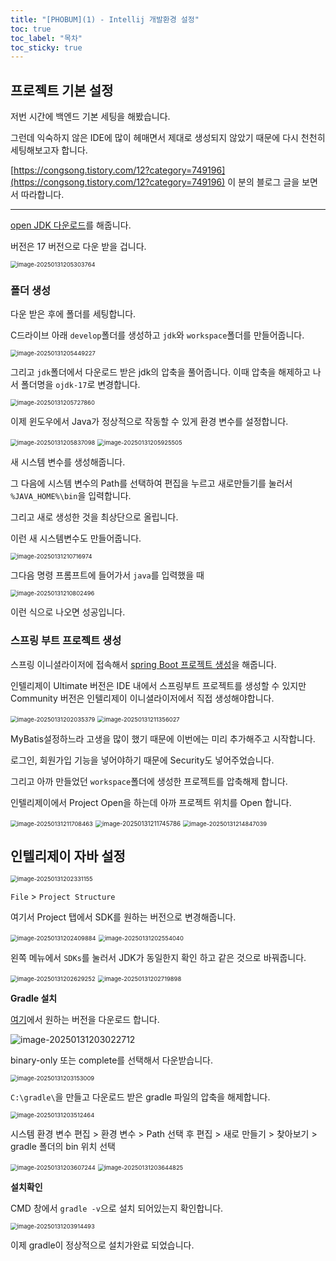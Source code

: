 ```yaml
---
title: "[PHOBUM](1) - Intellij 개발환경 설정"
toc: true
toc_label: "목차"
toc_sticky: true
---
```


## 프로젝트 기본 설정

저번 시간에 백엔드 기본 세팅을 해봤습니다.

그런데 익숙하지 않은 IDE에 많이 헤매면서 제대로  생성되지 않았기 때문에 다시 천천히 세팅해보고자 합니다.

[https://congsong.tistory.com/12?category=749196](https://congsong.tistory.com/12?category=749196) 이 분의 블로그 글을 보면서 따라합니다.



---

[open JDK  다운로드](https://github.com/ojdkbuild/ojdkbuild)를 해줍니다.

버전은 17 버전으로 다운 받을 겁니다.

<img src="/../images/2025-01-31-springboot_gradle/image-20250131205303764.png" alt="image-20250131205303764" style="zoom:67%;" />



### 폴더 생성

다운 받은 후에 폴더를 세팅합니다.

C드라이브 아래 `develop`폴더를 생성하고 `jdk`와 `workspace`폴더를 만들어줍니다.

<img src="/../images/2025-01-31-springboot_gradle/image-20250131205449227.png" alt="image-20250131205449227" style="zoom:67%;" />



그리고 `jdk`폴더에서 다운로드 받은 jdk의 압축을 풀어줍니다. 이때 압축을 해제하고 나서 폴더명을 `ojdk-17`로 변경합니다.

<img src="/../images/2025-01-31-springboot_gradle/image-20250131205727860.png" alt="image-20250131205727860" style="zoom:67%;" />



이제 윈도우에서 Java가 정상적으로 작동할 수 있게 환경 변수를 설정합니다.

<img src="/../images/2025-01-31-springboot_gradle/image-20250131205837098.png" alt="image-20250131205837098" style="zoom:67%;" />

<img src="/../images/2025-01-31-springboot_gradle/image-20250131205925505.png" alt="image-20250131205925505" style="zoom:67%;" />

새 시스템 변수를 생성해줍니다.



그 다음에 시스템 변수의 Path를 선택하여 편집을 누르고 새로만들기를 눌러서 `%JAVA_HOME%\bin`을 입력합니다.



그리고 새로 생성한 것을 최상단으로 올립니다.



이런 새 시스템변수도 만들어줍니다.

<img src="/../images/2025-01-31-springboot_gradle/image-20250131210716974.png" alt="image-20250131210716974" style="zoom:67%;" />



그다음 명령 프롬프트에 들어가서 `java`를 입력했을 때

<img src="/../images/2025-01-31-springboot_gradle/image-20250131210802496.png" alt="image-20250131210802496" style="zoom:67%;" />

이런 식으로 나오면 성공입니다.



### 스프링 부트 프로젝트 생성

스프링 이니셜라이저에 접속해서 [spring Boot 프로젝트 생성](https://start.spring.io/)을 해줍니다.

인텔리제이 Ultimate 버전은 IDE 내에서 스프링부트 프로젝트를 생성할 수 있지만 Community 버전은 인텔리제이 이니셜라이저에서 직접 생성해야합니다.

<img src="/../images/2025-01-31-springboot_gradle/image-20250131202035379.png" alt="image-20250131202035379" style="zoom:67%;" />



<img src="/../images/2025-01-31-springboot_gradle/image-20250131211356027.png" alt="image-20250131211356027" style="zoom:67%;" />

MyBatis설정하느라 고생을 많이 했기 때문에 이번에는 미리 추가해주고 시작합니다. 

로그인, 회원가입 기능을 넣어야하기 때문에 Security도 넣어주었습니다.



그리고 아까 만들었던 `workspace`폴더에 생성한 프로젝트를 압축해제 합니다.



인텔리제이에서 Project Open을 하는데 아까 프로젝트 위치를 Open 합니다.

<img src="/../images/2025-01-31-springboot_gradle/image-20250131211708463.png" alt="image-20250131211708463" style="zoom:67%;" />



<img src="/../images/2025-01-31-springboot_gradle/image-20250131211745786.png" alt="image-20250131211745786" style="zoom:70%;" />



<img src="/../images/2025-01-31-springboot_gradle/image-20250131214847039.png" alt="image-20250131214847039" style="zoom:67%;" />

## 인텔리제이 자바 설정

<img src="/../images/2025-01-31-springboot_gradle/image-20250131202331155.png" alt="image-20250131202331155" style="zoom:67%;" />

`File` > `Project Structure`

여기서 Project 탭에서 SDK를 원하는 버전으로 변경해줍니다.



<img src="/../images/2025-01-31-springboot_gradle/image-20250131202409884.png" alt="image-20250131202409884" style="zoom:67%;" />



<img src="/../images/2025-01-31-springboot_gradle/image-20250131202554040.png" alt="image-20250131202554040" style="zoom:67%;" />

왼쪽 메뉴에서 `SDKs`를 눌러서 JDK가 동일한지 확인 하고  같은 것으로 바꿔줍니다.



<img src="/../images/2025-01-31-springboot_gradle/image-20250131202629252.png" alt="image-20250131202629252" style="zoom:67%;" />

<img src="/../images/2025-01-31-springboot_gradle/image-20250131202719898.png" alt="image-20250131202719898" style="zoom:67%;" />



**Gradle 설치**

[여기](https://gradle.org/releases/)에서 원하는 버전을 다운로드 합니다.

![image-20250131203022712](../../images/2025-01-31-springboot_gradle/image-20250131203022712.png)

binary-only 또는 complete를 선택해서 다운받습니다.



<img src="/../images/2025-01-31-springboot_gradle/image-20250131203153009.png" alt="image-20250131203153009" style="zoom:67%;" />

`C:\gradle\`을 만들고 다운로드 받은 gradle 파일의 압축을 해제합니다.

<img src="/../images/2025-01-31-springboot_gradle/image-20250131203512464.png" alt="image-20250131203512464" style="zoom:67%;" />



시스템 환경 변수 편집 > 환경 변수 > Path 선택 후 편집 > 새로 만들기 > 찾아보기 > gradle 폴더의 bin 위치 선택

<img src="/../images/2025-01-31-springboot_gradle/image-20250131203607244.png" alt="image-20250131203607244" style="zoom:67%;" />

<img src="/../images/2025-01-31-springboot_gradle/image-20250131203644825.png" alt="image-20250131203644825" style="zoom:67%;" />



**설치확인**

CMD 창에서 `gradle -v`으로 설치 되어있는지 확인합니다.

<img src="/../images/2025-01-31-springboot_gradle/image-20250131203914493.png" alt="image-20250131203914493" style="zoom:67%;" />



이제 gradle이 정상적으로 설치가완료 되었습니다.